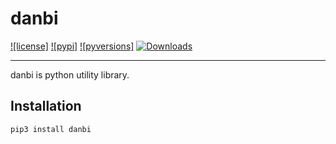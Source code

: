 # danbi
[![license]](/LICENSE)
[![pypi]](https://pypi.org/project/danbi/)
[![pyversions]](http://pypi.python.org/pypi/danbi)
[![Downloads](https://pepy.tech/badge/danbi)](https://pepy.tech/project/danbi)

---

danbi is python utility library.

## Installation

```python
pip3 install danbi
```

